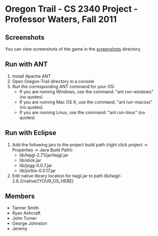 # Oregon Trail - CS 2340 Project - Professor Waters, Fall 2011

## Screenshots
You can view screenshots of the game in the [screenshots](/screenshots) directory.

## Run with ANT
1. Install Apache ANT
2. Open Oregon-Trail directory in a console
3. Run the corresponding ANT command for your OS:
	* If you are running Windows, use the command: "ant run-windows" (no quotes)
	* If you are running Mac OS X, use the command: "ant run-macosx" (no quotes)
	* If you are running Linux, use the command: "ant run-linux" (no quotes)

## Run with Eclipse
1. Add the following jars to the project build path (right click project -> Properties -> Java Build Path):
    * lib/lwjgl-2.7.1/jar/lwjgl.jar
    * lib/slick.jar
    * lib/jogg-0.0.7.jar
    * lib/jorbis-0.0.17.jar
3. Edit native library location for lwjgl.jar to path lib/lwjgl-2.8.2/native/[YOUR_OS_HERE]

## Members
* Tanner Smith
* Ryan Ashcraft
* John Turner 
* George Johnston
* Jeremy
